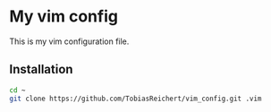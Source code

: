 # My vim config
This is my vim configuration file.
## Installation
```bash
cd ~
git clone https://github.com/TobiasReichert/vim_config.git .vim
```
